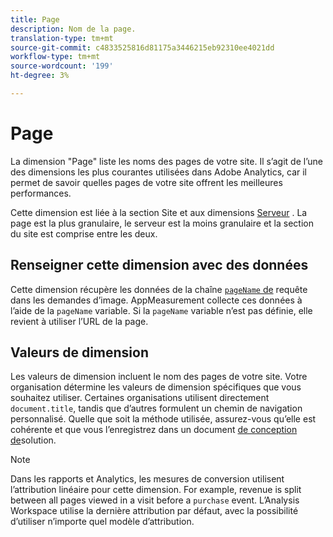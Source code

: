 ```yaml
---
title: Page
description: Nom de la page.
translation-type: tm+mt
source-git-commit: c4833525816d81175a3446215eb92310ee4021dd
workflow-type: tm+mt
source-wordcount: '199'
ht-degree: 3%

---
```



# Page

La dimension &quot;Page&quot; liste les noms des pages de votre site. Il s’agit de l’une des dimensions les plus courantes utilisées dans Adobe Analytics, car il permet de savoir quelles pages de votre site offrent les meilleures performances.

Cette dimension est liée à la section [](site-section.md) Site et aux dimensions [Serveur](server.md) . La page est la plus granulaire, le serveur est la moins granulaire et la section du site est comprise entre les deux.

## Renseigner cette dimension avec des données

Cette dimension récupère les données de la chaîne [`pageName` de](/help/implement/validate/query-parameters.md) requête dans les demandes d’image. AppMeasurement collecte ces données à l’aide de la `pageName` variable. Si la `pageName` variable n’est pas définie, elle revient à utiliser l’URL de la page.

## Valeurs de dimension

Les valeurs de dimension incluent le nom des pages de votre site. Votre organisation détermine les valeurs de dimension spécifiques que vous souhaitez utiliser. Certaines organisations utilisent directement `document.title`, tandis que d’autres formulent un chemin de navigation personnalisé. Quelle que soit la méthode utilisée, assurez-vous qu’elle est cohérente et que vous l’enregistrez dans un document [de conception de](/help/implement/prepare/solution-design.md)solution.

>[!NOTE]
>
>Dans les rapports et Analytics, les mesures de conversion utilisent l’attribution linéaire pour cette dimension. For example, revenue is split between all pages viewed in a visit before a `purchase` event. L’Analysis Workspace utilise la dernière attribution par défaut, avec la possibilité d’utiliser n’importe quel modèle d’attribution.
